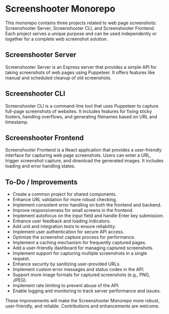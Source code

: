 # Screenshooter Monorepo

This monorepo contains three projects related to web page screenshots: Screenshooter Server, Screenshooter CLI, and Screenshooter Frontend. Each project serves a unique purpose and can be used independently or together for a complete web screenshot solution.

## Screenshooter Server

Screenshooter Server is an Express server that provides a simple API for taking screenshots of web pages using Puppeteer. It offers features like manual and scheduled cleanup of old screenshots.

## Screenshooter CLI

Screenshooter CLI is a command-line tool that uses Puppeteer to capture full-page screenshots of websites. It includes features for fixing sticky footers, handling overflows, and generating filenames based on URL and timestamp.

## Screenshooter Frontend

Screenshooter Frontend is a React application that provides a user-friendly interface for capturing web page screenshots. Users can enter a URL, trigger screenshot capture, and download the generated images. It includes loading and error handling states.

## To-Do / Improvements

- Create a common project for shared components.
- Enhance URL validation for more robust checking.
- Implement consistent error handling on both the frontend and backend.
- Improve responsiveness for small screens in the frontend.
- Implement autofocus on the input field and handle Enter key submission.
- Enhance user feedback and loading indicators.
- Add unit and integration tests to ensure reliability.
- Implement user authentication for secure API access.
- Optimize the screenshot capture process for performance.
- Implement a caching mechanism for frequently captured pages.
- Add a user-friendly dashboard for managing captured screenshots.
- Implement support for capturing multiple screenshots in a single request.
- Enhance security by sanitizing user-provided URLs.
- Implement custom error messages and status codes in the API.
- Support more image formats for captured screenshots (e.g., PNG, JPEG).
- Implement rate limiting to prevent abuse of the API.
- Enable logging and monitoring to track server performance and issues.

These improvements will make the Screenshooter Monorepo more robust, user-friendly, and reliable. Contributions and enhancements are welcome.
